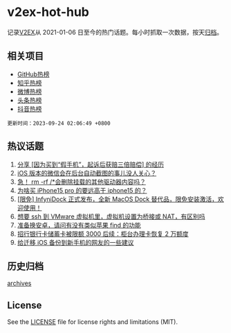 # v2ex-hot-hub

 记录[V2EX](https://www.v2ex.com/)从 2021-01-06 日至今的热门话题。每小时抓取一次数据，按天[归档](archives)。
 
 ## 相关项目

- [GitHub热榜](https://github.com/snaildev/github-hot-hub)
- [知乎热榜](https://github.com/snaildev/zhihu-hot-hub)
- [微博热榜](https://github.com/snaildev/weibo-hot-hub)
- [头条热榜](https://github.com/snaildev/toutiao-hot-hub)
- [抖音热榜](https://github.com/snaildev/douyin-hot-hub)


 `更新时间：2023-09-24 02:06:49 +0800`

## 热议话题

1. [分享 [因为买到“假手机”，起诉后获赔三倍赔偿] 的经历](https://www.v2ex.com/t/976456)
1. [iOS 版本的微信会在后台自动截图的事儿没人关心？](https://www.v2ex.com/t/976391)
1. [急！ rm -rf /*会删除挂载的其他驱动器内容吗？](https://www.v2ex.com/t/976473)
1. [为啥买 iPhone15 pro 的要远高于 iphone15 的？](https://www.v2ex.com/t/976453)
1. [[限免] InfyniDock 正式发布，全新 MacOS Dock 替代品，限免安装激活，欢迎使用！](https://www.v2ex.com/t/976496)
1. [想要 ssh 到 VMware 虚拟机里，虚拟机设置为桥接或 NAT，有区别吗](https://www.v2ex.com/t/976415)
1. [准备换安卓，请问有没有类似苹果 find 的功能](https://www.v2ex.com/t/976422)
1. [招行银行卡储蓄卡被限额 3000 后续：柜台办理卡恢复 2 万额度](https://www.v2ex.com/t/976399)
1. [给迁移 iOS 备份到新手机的网友的一些建议](https://www.v2ex.com/t/976408)

## 历史归档

[archives](archives)

## License

See the [LICENSE](LICENSE) file for license rights and limitations (MIT).
